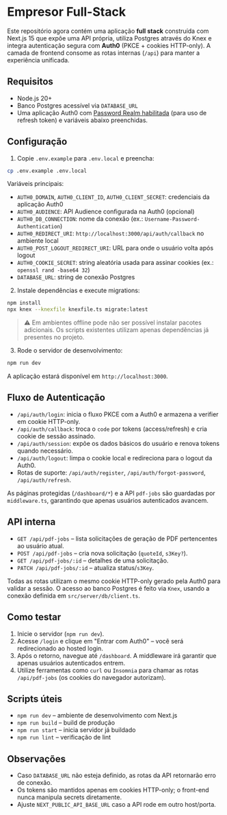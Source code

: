 # Empresor Full-Stack

Este repositório agora contém uma aplicação **full stack** construída com Next.js 15 que expõe uma API própria, utiliza Postgres através do Knex e integra autenticação segura com **Auth0** (PKCE + cookies HTTP-only). A camada de frontend consome as rotas internas (`/api`) para manter a experiência unificada.

## Requisitos

- Node.js 20+
- Banco Postgres acessível via `DATABASE_URL`
- Uma aplicação Auth0 com [Password Realm habilitada](https://auth0.com/docs/authenticate/password-based/password-realm) (para uso de refresh token) e variáveis abaixo preenchidas.

## Configuração

1. Copie `.env.example` para `.env.local` e preencha:

```bash
cp .env.example .env.local
```

Variáveis principais:

- `AUTH0_DOMAIN`, `AUTH0_CLIENT_ID`, `AUTH0_CLIENT_SECRET`: credenciais da aplicação Auth0
- `AUTH0_AUDIENCE`: API Audience configurada na Auth0 (opcional)
- `AUTH0_DB_CONNECTION`: nome da conexão (ex.: `Username-Password-Authentication`)
- `AUTH0_REDIRECT_URI`: `http://localhost:3000/api/auth/callback` no ambiente local
- `AUTH0_POST_LOGOUT_REDIRECT_URI`: URL para onde o usuário volta após logout
- `AUTH0_COOKIE_SECRET`: string aleatória usada para assinar cookies (ex.: `openssl rand -base64 32`)
- `DATABASE_URL`: string de conexão Postgres

2. Instale dependências e execute migrations:

```bash
npm install
npx knex --knexfile knexfile.ts migrate:latest
```

> ⚠️ Em ambientes offline pode não ser possível instalar pacotes adicionais. Os scripts existentes utilizam apenas dependências já presentes no projeto.

3. Rode o servidor de desenvolvimento:

```bash
npm run dev
```

A aplicação estará disponível em `http://localhost:3000`.

## Fluxo de Autenticação

- `/api/auth/login`: inicia o fluxo PKCE com a Auth0 e armazena a verifier em cookie HTTP-only.
- `/api/auth/callback`: troca o `code` por tokens (access/refresh) e cria cookie de sessão assinado.
- `/api/auth/session`: expõe os dados básicos do usuário e renova tokens quando necessário.
- `/api/auth/logout`: limpa o cookie local e redireciona para o logout da Auth0.
- Rotas de suporte: `/api/auth/register`, `/api/auth/forgot-password`, `/api/auth/refresh`.

As páginas protegidas (`/dashboard/*`) e a API `pdf-jobs` são guardadas por `middleware.ts`, garantindo que apenas usuários autenticados avancem.

## API interna

- `GET /api/pdf-jobs` – lista solicitações de geração de PDF pertencentes ao usuário atual.
- `POST /api/pdf-jobs` – cria nova solicitação (`quoteId`, `s3Key?`).
- `GET /api/pdf-jobs/:id` – detalhes de uma solicitação.
- `PATCH /api/pdf-jobs/:id` – atualiza status/`s3Key`.

Todas as rotas utilizam o mesmo cookie HTTP-only gerado pela Auth0 para validar a sessão. O acesso ao banco Postgres é feito via `Knex`, usando a conexão definida em `src/server/db/client.ts`.

## Como testar

1. Inicie o servidor (`npm run dev`).
2. Acesse `/login` e clique em "Entrar com Auth0" – você será redirecionado ao hosted login.
3. Após o retorno, navegue até `/dashboard`. A middleware irá garantir que apenas usuários autenticados entrem.
4. Utilize ferramentas como `curl` ou `Insomnia` para chamar as rotas `/api/pdf-jobs` (os cookies do navegador autorizam).

## Scripts úteis

- `npm run dev` – ambiente de desenvolvimento com Next.js
- `npm run build` – build de produção
- `npm run start` – inicia servidor já buildado
- `npm run lint` – verificação de lint

## Observações

- Caso `DATABASE_URL` não esteja definido, as rotas da API retornarão erro de conexão.
- Os tokens são mantidos apenas em cookies HTTP-only; o front-end nunca manipula secrets diretamente.
- Ajuste `NEXT_PUBLIC_API_BASE_URL` caso a API rode em outro host/porta.
